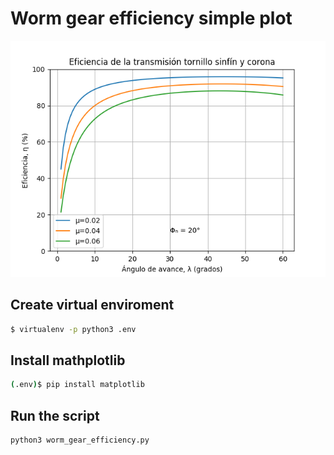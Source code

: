# Worm gear efficiency simple plot

![Worm gear eff](https://raw.githubusercontent.com/Protonauta/worm-gear-efficiency/master/worm_gear_eff.png)



## Create virtual enviroment
```sh
$ virtualenv -p python3 .env
```

## Install mathplotlib
```sh
(.env)$ pip install matplotlib 
```

## Run the script
```sh
python3 worm_gear_efficiency.py
```
